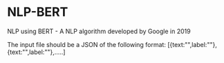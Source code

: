 # NLP-BERT
NLP using BERT - A NLP algorithm developed by Google in 2019

The input file should be a JSON of the following format:
[{text:"",label:""},{text:"",label:""},.....]
